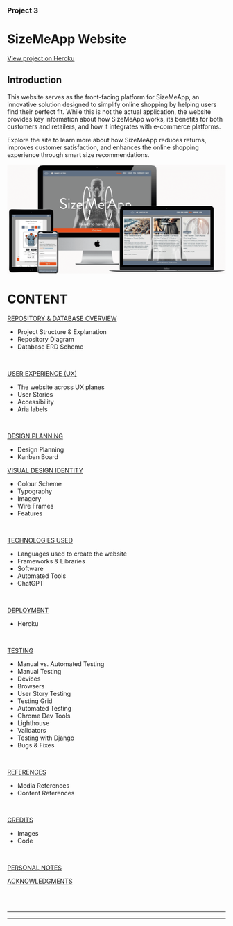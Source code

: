 ### Project 3 

# SizeMeApp Website 

[View project on Heroku](#) 

## Introduction 

This website serves as the front-facing platform for SizeMeApp, an innovative solution designed to simplify online shopping by helping users find their perfect fit. While this is not the actual application, the website provides key information about how SizeMeApp works, its benefits for both customers and retailers, and how it integrates with e-commerce platforms. 

Explore the site to learn more about how SizeMeApp reduces returns, improves customer satisfaction, and enhances the online shopping experience through smart size recommendations. 

![Screenshot of the website on multi devices](media/images_README/Multiscreen.png)

# CONTENT

[REPOSITORY & DATABASE OVERVIEW](#repository-&-database-overview)
- Project Structure & Explanation
- Repository Diagram
- Database ERD Scheme
<br>

[USER EXPERIENCE (UX)](#user-experience)
- The website across UX planes
- User Stories
- Accessibility
- Aria labels
<br>

[DESIGN PLANNING](#design-planning)
- Design Planning
- Kanban Board

[VISUAL DESIGN IDENTITY](#visual-design-identity)
- Colour Scheme
- Typography
- Imagery
- Wire Frames
- Features
<br>

[TECHNOLOGIES USED](#technologies-used)
- Languages used to create the website
- Frameworks & Libraries
- Software
- Automated Tools
- ChatGPT
<br>

[DEPLOYMENT](#deployment)
- Heroku
<br>

[TESTING](#testing)
- Manual vs. Automated Testing
- Manual Testing
- Devices
- Browsers
- User Story Testing
- Testing Grid
- Automated Testing
- Chrome Dev Tools
- Lighthouse
- Validators
- Testing with Django
- Bugs & Fixes
<br>

[REFERENCES](#references)
- Media References
- Content References
<br>

[CREDITS](#credits)
- Images
- Code
<br>

[PERSONAL NOTES](#personal-notes)

[ACKNOWLEDGMENTS](#acknowledgments)

<br>
<br>
<hr>
<hr>
<br>
<br>

